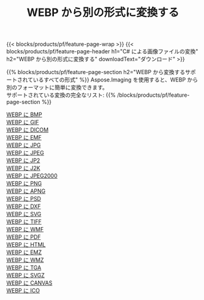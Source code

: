 ﻿---
title: WEBP から別の形式に変換する 
weight: 3920
url: /ja/net/conversion/from/webp 
lang: ja
langdirlevel: 2
locales: zh-hans,ja,it,ru,de,es,fr,nl,id,lt,pl,pt,vi,tr,ko,zh-hant,ar,hi,th,sv,cs,uk,he
description: Aspose.Imaging を使用すると、WEBP から別のフォーマットに簡単に変換できます
---

{{< blocks/products/pf/feature-page-wrap >}}
{{< blocks/products/pf/feature-page-header h1="C# による画像ファイルの変換" h2="WEBP から別の形式に変換する" downloadText="ダウンロード" >}}


{{% blocks/products/pf/feature-page-section  h2="WEBP から変換するサポートされているすべての形式" %}}
Aspose.Imaging を使用すると、WEBP から別のフォーマットに簡単に変換できます。
<br/>
サポートされている変換の完全なリスト:
{{% /blocks/products/pf/feature-page-section %}}
<div class="container-fluid productfamilypage bg-gray">
    <div class="convertypes bg-gray agp-content section">
        <div class="container">
		<div class="row other-converters">
		    <div class='col-md-2 other-converter remove-lp remove-rp'><a href="/imaging/ja/net/conversion/webp-to-bmp" >WEBP に BMP</a></div><div class='col-md-2 other-converter remove-lp remove-rp'><a href="/imaging/ja/net/conversion/webp-to-gif" >WEBP に GIF</a></div><div class='col-md-2 other-converter remove-lp remove-rp'><a href="/imaging/ja/net/conversion/webp-to-dicom" >WEBP に DICOM</a></div><div class='col-md-2 other-converter remove-lp remove-rp'><a href="/imaging/ja/net/conversion/webp-to-emf" >WEBP に EMF</a></div><div class='col-md-2 other-converter remove-lp remove-rp'><a href="/imaging/ja/net/conversion/webp-to-jpg" >WEBP に JPG</a></div><div class='col-md-2 other-converter remove-lp remove-rp'><a href="/imaging/ja/net/conversion/webp-to-jpeg" >WEBP に JPEG</a></div><div class='col-md-2 other-converter remove-lp remove-rp'><a href="/imaging/ja/net/conversion/webp-to-jp2" >WEBP に JP2</a></div><div class='col-md-2 other-converter remove-lp remove-rp'><a href="/imaging/ja/net/conversion/webp-to-j2k" >WEBP に J2K</a></div><div class='col-md-2 other-converter remove-lp remove-rp'><a href="/imaging/ja/net/conversion/webp-to-jpeg2000" >WEBP に JPEG2000</a></div><div class='col-md-2 other-converter remove-lp remove-rp'><a href="/imaging/ja/net/conversion/webp-to-png" >WEBP に PNG</a></div><div class='col-md-2 other-converter remove-lp remove-rp'><a href="/imaging/ja/net/conversion/webp-to-apng" >WEBP に APNG</a></div><div class='col-md-2 other-converter remove-lp remove-rp'><a href="/imaging/ja/net/conversion/webp-to-psd" >WEBP に PSD</a></div><div class='col-md-2 other-converter remove-lp remove-rp'><a href="/imaging/ja/net/conversion/webp-to-dxf" >WEBP に DXF</a></div><div class='col-md-2 other-converter remove-lp remove-rp'><a href="/imaging/ja/net/conversion/webp-to-svg" >WEBP に SVG</a></div><div class='col-md-2 other-converter remove-lp remove-rp'><a href="/imaging/ja/net/conversion/webp-to-tiff" >WEBP に TIFF</a></div><div class='col-md-2 other-converter remove-lp remove-rp'><a href="/imaging/ja/net/conversion/webp-to-wmf" >WEBP に WMF</a></div><div class='col-md-2 other-converter remove-lp remove-rp'><a href="/imaging/ja/net/conversion/webp-to-pdf" >WEBP に PDF</a></div><div class='col-md-2 other-converter remove-lp remove-rp'><a href="/imaging/ja/net/conversion/webp-to-html" >WEBP に HTML</a></div><div class='col-md-2 other-converter remove-lp remove-rp'><a href="/imaging/ja/net/conversion/webp-to-emz" >WEBP に EMZ</a></div><div class='col-md-2 other-converter remove-lp remove-rp'><a href="/imaging/ja/net/conversion/webp-to-wmz" >WEBP に WMZ</a></div><div class='col-md-2 other-converter remove-lp remove-rp'><a href="/imaging/ja/net/conversion/webp-to-tga" >WEBP に TGA</a></div><div class='col-md-2 other-converter remove-lp remove-rp'><a href="/imaging/ja/net/conversion/webp-to-svgz" >WEBP に SVGZ</a></div><div class='col-md-2 other-converter remove-lp remove-rp'><a href="/imaging/ja/net/conversion/webp-to-canvas" >WEBP に CANVAS</a></div><div class='col-md-2 other-converter remove-lp remove-rp'><a href="/imaging/ja/net/conversion/webp-to-ico" >WEBP に ICO</a></div>
                </div>
        </div>
    </div>
</div>
<br/>

